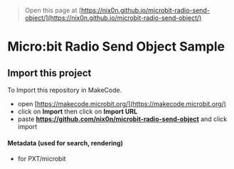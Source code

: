 
> Open this page at [https://nix0n.github.io/microbit-radio-send-object/](https://nix0n.github.io/microbit-radio-send-object/)

# Micro:bit Radio Send Object Sample

## Import this project

To Import this repository in MakeCode.

* open [https://makecode.microbit.org/](https://makecode.microbit.org/)
* click on **Import** then click on **Import URL**
* paste **https://github.com/nix0n/microbit-radio-send-object** and click import

#### Metadata (used for search, rendering)

* for PXT/microbit
<script src="https://makecode.com/gh-pages-embed.js"></script><script>makeCodeRender("{{ site.makecode.home_url }}", "{{ site.github.owner_name }}/{{ site.github.repository_name }}");</script>
